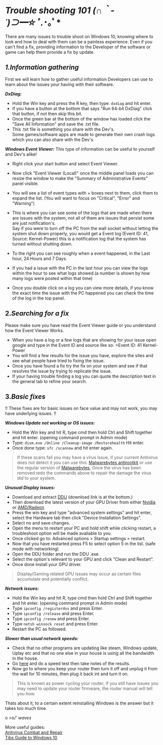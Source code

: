 # ***Trouble shooting 101 (∩｀-´)⊃━☆ﾟ.*･｡ﾟ***


There are many issues to trouble shoot on Windows 10, knowing where to look and how to deal with them can be a painless experience.
Even if you can't find a fix, providing information to the Developer of the software or game can help them provide a fix by update.


## ***1.Information gathering***  
First we will learn how to gather useful information Developers can use to learn about the issues your having with their software.  

***DxDiag:***
- Hold the Win key and press the R key, then type: ```dxdiag``` and hit enter.  
- If you have a button at the bottom that says "Run 64-bit DxDiag" click that button, if not then skip this bit.  
- Once the green bar at the bottom of the window has loaded click the "Save All Information" and save the .txt file.  
- This .txt file is something you share with the Dev's.  
Some games/software apps are made to generate their own crash logs which you can also share with the Dev's.  

***Windows Event Viewer:***
This type of information can be useful to yourself and Dev's alike!  
- Right click your start button and select Event Viewer.  
- Now click "Event Viewer (Local)" once the middle panel loads you can resize the window to make the "Summary of Administrative Events" panel  visible.  
- You will see a list of event types with + boxes next to them, click them to expand the list. (You will want to focus on "Critical", "Error" and "Warning")  
- This is where you can see some of the logs that are made when there are issues with the system, not all of them are issues that persist some are just notification's.  
Say if you were to turn off the PC from the wall socket without letting the system shut down properly, you would get a Event log (Event ID: 41, Source: Kernel-Power) this is a notification log that the system has turned without shutting down.  

- To the right you can see roughly when a event happened, in the Last hour, 24 Hours and 7 Days.  
- If you had a issue with the PC in the last hour you can view the logs within the hour to see what logs showed.(a number is shown by how many logs were posted within that time)  
- Once you double click on a log you can view more details, if you know the exact time the issue with the PC happened you can check the time of the log in the top panel.  


## 2.***Searching for a fix***
Please make sure you have read the Event Viewer guide or you understand how the Event Viewer Works.  

- When you have a log or a few logs that are showing for your issue open google and type in the Event ID and source like so: >Event ID: 41 Kernel-Power  
- You will find a few results for the issue you have, explore the sites and see what people have tried to fixing the issue.  
- Once you have found a fix try the fix on your system and see if that resolves the issue by trying to replicate the issue.  
- If your having  trouble finding a log you can quote the description text in the general tab to refine your search.  


## 3.***Basic fixes***  
!! These fixes are for basic issues on face value and may not work, you may have underlying issues. !!

***Windows Update not working or OS issues:***
- Hold the Win key and hit R, type cmd then hold Ctrl and Shift together and hit enter. (opening command prompt in Admin mode)  
- Type: ```dism.exe /Online /Cleanup-image /Restorehealth``` Hit enter.  
- Once done type: ```sfc /scannow``` and hit enter again.  

> If these scans fail you may have a virus issue, if your current Antivirus does not detect it you can use this: [Malwarebytes antirootkit](https://www.malwarebytes.com/antirootkit/) or use the regular version of [Malwarebytes](https://www.malwarebytes.com/premium/), Once the virus has been removed redo the commands above to repair the damage the virus did to your system.  

***Unusual Display issues:***
- Download and extract [DDU](https://www.guru3d.com/files-details/display-driver-uninstaller-download.html) (download link is at the bottom.)  
- Then download the latest version of your GPU Driver from either [Nvidia](https://www.nvidia.com/Download/index.aspx?lang=en-us) or [AMD/Radeon](https://www.amd.com/en/support)
- Press the win key and type "advanced system settings" and hit enter, select the Hardware tab then click "Device Installation Settings".
- Select no and save changes.
- Open the menu to restart your PC and hold shift while clicking restart, a troubleshoot option will be made avaliable to you.
- Once clicked go to: Advanced options > Startup settings > restart.
- Now that you have restarted press F5 to select option 5 in the list. (safe mode with networking)
- Open the DDU folder and run the DDU .exe.  
- Select the option's relevant to your GPU and click "Clean and Restart".  
- Once done install your GPU driver.   

>Display/Gaming related GPU issues may occur as certain files accumulate and potentially conflict.  

***Network issues:***
- Hold the Win key and hit R, type cmd then hold Ctrl and Shift together and hit enter. (opening command prompt in Admin mode)  
- Type ```ipconfig /registerdns``` and press Enter.  
- Type ```ipconfig /release``` and press Enter.  
- Type ```ipconfig /renew``` and press Enter.  
- Type ```netsh winsock reset``` and press Enter.  
- Restart the PC as followed.  

***Slower than usual network speeds:***
- Check that no other programs are updating like steam, Windows update, Uplay etc and that no one else in your house is using all the bandwidth in the house.  
- Go [here](https://www.speedtest.net/) and do a speed test then take notes of the results.  
- Now go to where you keep your router then turn it off and unplug it from the wall for 10 minutes, then plug it back int and turn it on.  

>This is known as power cycling your router; If you still have issues you may need to update your router firmware, the router manual will tell you how.  
    
Thats about it, to a certain extent reinstalling Windows is the answer but it takes too much time.  

o >o/' *waves*  

More useful guides:  
[Antivirus Combat and Repair](https://tiberiusmoon.github.io/Antivirus-Combat-and-Repair/)  
[Tibs Guide to Windows 10](https://tiberiusmoon.github.io/Tibs-Guide-to-Windows-10/)
